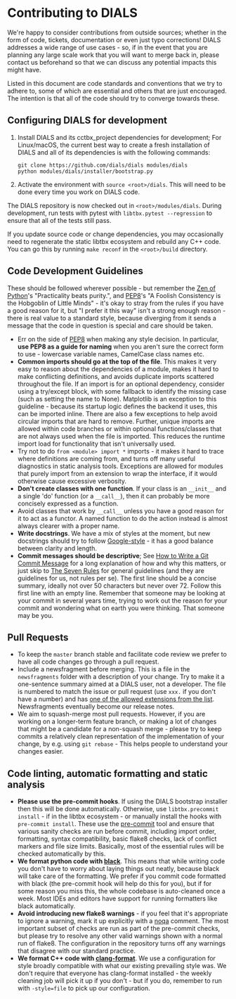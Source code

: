 # Contributing to DIALS

We're happy to consider contributions from outside sources; whether in the form
of code, tickets, documentation or even just typo corrections! DIALS addresses
a wide range of use cases - so, if in the event that you are planning any large
scale work that you will want to merge back in, please contact us beforehand so
that we can discuss any potential impacts this might have.

Listed in this document are code standards and conventions that we try
to adhere to, some of which are essential and others that are just encouraged.
The intention is that all of the code should try to converge towards these.

## Configuring DIALS for development

1.  Install DIALS and its cctbx_project dependencies for development; For
    Linux/macOS, the current best way to create a fresh installation of DIALS
    and all of its dependencies is with the following commands:
    ```
    git clone https://github.com/dials/dials modules/dials
    python modules/dials/installer/bootstrap.py
    ```
2.  Activate the environment with `source <root>/dials`. This will
    need to be done every time you work on DIALS code.

The DIALS repository is now checked out in `<root>/modules/dials`. During
development, run tests with pytest with `libtbx.pytest --regression` to ensure
that all of the tests still pass.

If you update source code or change dependencies, you may occasionally need
to regenerate the static libtbx ecosystem and rebuild any C++ code. You can
go this by running `make reconf` in the `<root>/build` directory.

## Code Development Guidelines

These should be followed wherever possible - but remember the [Zen of Python]'s
"Practicality beats purity.", and [PEP8]'s "A Foolish Consistency is the
Hobgoblin of Little Minds" - it's okay to stray from the rules if you have a
good reason for it, but "I prefer it this way" isn't a strong enough reason -
there is real value to a standard style, because diverging from it sends a
message that the code in question is special and care should be taken.

- Err on the side of [PEP8] when making any style decision. In particular,
  **use PEP8 as a guide for naming** when you aren't sure the correct form to
  use - lowercase variable names, CamelCase class names etc.
- **Common imports should go at the top of the file**.  This makes it very easy
  to reason about the dependencies of a module, makes it hard to make
  conflicting definitions, and avoids duplicate imports scattered throughout
  the file. If an import is for an optional dependency, consider using a
  try/except block, with some fallback to identify the missing case (such as
  setting the name to None). Matplotlib is an exception to this guideline -
  because its startup logic defines the backend it uses, this can be imported
  inline. There are also a few exceptions to help avoid circular imports that
  are hard to remove. Further, unique imports are allowed within code branches
  or within optional functions/classes that are not always used when the file is
  imported.  This reduces the runtime import load for functionality that isn't
  universally used.
- Try not to do `from <module> import *` imports - it makes it hard to trace
  where definitions are coming from, and turns off many useful diagnostics in
  static analysis tools. Exceptions are allowed for modules that purely import
  from an extension to wrap the interface, if it would otherwise cause
  excessive verbosity.
- **Don't create classes with one function**. If your class is an `__init__`
  and a single 'do' function (or a `__call__`), then it can probably be more
  concisely expressed as a function.
- Avoid classes that work by `__call__` unless you have a good reason for it to
  act as a functor. A named function to do the action instead is almost always
  clearer with a proper name.
- **Write docstrings**. We have a mix of styles at the moment, but new
  docstrings should try to follow [Google-style] - it has a good balance
  between clarity and length.
- **Commit messages should be descriptive**; See [How to Write a Git Commit
  Message] for a long explanation of how and why this matters, or just skip to
  [The Seven Rules] for general guidelines (and they are guidelines for us, not
  rules per se). The first line should be a concise summary, ideally not over
  50 characters but never over 72. Follow this first line with an empty line.
  Remember that someone may be looking at your commit in several years time,
  trying to work out the reason for your commit and wondering what on earth you
  were thinking. That someone may be you.

## Pull Requests

- To keep the `master` branch stable and facilitate code review we prefer to
  have all code changes go through a pull request.
- Include a newsfragment before merging. This is a file in the
  `newsfragments` folder with a description of your change. Try to make it
  a one-sentence summary aimed at a DIALS user, not a developer. The file is
  numbered to match the issue or pull request (use `xxx.` if you don't have
  a number) and has [one of the allowed extensions from the list][news-README].
  Newsfragments eventually become our release notes.
- We aim to squash-merge most pull requests. However, if you are working on a
  longer-term feature branch, or making a lot of changes that might be a
  candidate for a non-squash merge - please try to keep commits a relatively
  clean representation of the implementation of your change, by e.g. using
  `git rebase` - This helps people to understand your changes easier.


## Code linting, automatic formatting and static analysis

- **Please use the pre-commit hooks**. If using the DIALS bootstrap installer
  then this will be done automatically. Otherwise, use `libtbx.precommit
  install` - if in the libtbx ecosystem - or manually install the hooks with
  `pre-commit install`. These use the [pre-commit] tool and ensure that
  various sanity checks are run before commit, including import order,
  formatting, syntax compatibility, basic flake8 checks, lack of conflict
  markers and file size limits. Basically, most of the essential rules will be
  checked automatically by this.
- **We format python code with [black]**. This means that while writing code
  you don't have to worry about laying things out neatly, because black will
  take care of the formatting. We prefer if you commit code formatted with
  black (the pre-commit hook will help do this for you), but if for some reason
  you miss this, the whole codebase is auto-cleaned once a week. Most IDEs
  and editors have support for running formatters like black automatically.
- **Avoid introducing new flake8 warnings** - if you feel that it's appropriate
  to ignore a warning, mark it up explicitly with a [noqa] comment. The most
  important subset of checks are run as part of the pre-commit checks, but
  please try to resolve any other valid warnings shown with a normal run of
  flake8. The configuration in the repository turns off any warnings that
  disagree with our standard practice.
- **We format C++ code with [clang-format]**. We use a configuration for style
  broadly compatible with what our existing prevailing style was. We don't
  require that everyone has clang-format installed - the weekly cleaning job
  will pick it up if you don't - but if you do, remember to run with
  `-style=file` to pick up our configuration.


[pre-commit]: https://github.com/pre-commit/pre-commit
[black]: https://github.com/psf/black
[isort]: https://github.com/PyCQA/isort
[clang-format]: https://clang.llvm.org/docs/ClangFormat.html
[noqa]: http://flake8.pycqa.org/en/3.7.7/user/violations.html#in-line-ignoring-errors
[PEP8]: https://www.python.org/dev/peps/pep-0008
[Google-style]: https://sphinxcontrib-napoleon.readthedocs.io/en/latest/example_google.html
[Zen of Python]: https://www.python.org/dev/peps/pep-0020/#the-zen-of-python
[How to Write a Git Commit Message]: https://chris.beams.io/posts/git-commit
[The Seven Rules]: https://chris.beams.io/posts/git-commit/#seven-rules
[news-README]: https://github.com/dials/dials/blob/master/newsfragments/README.MD
